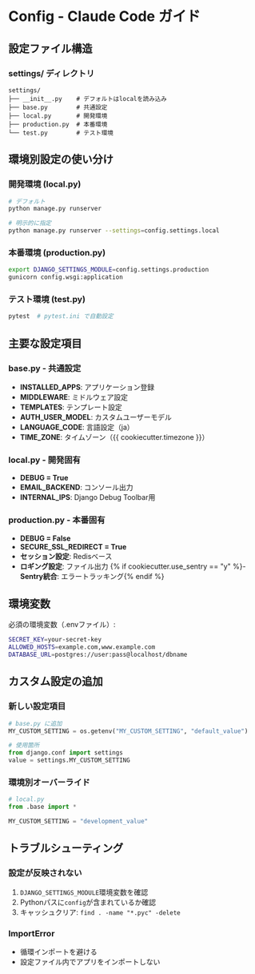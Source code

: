 # Config - Claude Code ガイド

## 設定ファイル構造

### settings/ ディレクトリ
```
settings/
├── __init__.py    # デフォルトはlocalを読み込み
├── base.py        # 共通設定
├── local.py       # 開発環境
├── production.py  # 本番環境
└── test.py        # テスト環境
```

## 環境別設定の使い分け

### 開発環境 (local.py)
```bash
# デフォルト
python manage.py runserver

# 明示的に指定
python manage.py runserver --settings=config.settings.local
```

### 本番環境 (production.py)
```bash
export DJANGO_SETTINGS_MODULE=config.settings.production
gunicorn config.wsgi:application
```

### テスト環境 (test.py)
```bash
pytest  # pytest.ini で自動設定
```

## 主要な設定項目

### base.py - 共通設定
- **INSTALLED_APPS**: アプリケーション登録
- **MIDDLEWARE**: ミドルウェア設定
- **TEMPLATES**: テンプレート設定
- **AUTH_USER_MODEL**: カスタムユーザーモデル
- **LANGUAGE_CODE**: 言語設定（ja）
- **TIME_ZONE**: タイムゾーン（{{ cookiecutter.timezone }}）

### local.py - 開発固有
- **DEBUG = True**
- **EMAIL_BACKEND**: コンソール出力
- **INTERNAL_IPS**: Django Debug Toolbar用

### production.py - 本番固有
- **DEBUG = False**
- **SECURE_SSL_REDIRECT = True**
- **セッション設定**: Redisベース
- **ロギング設定**: ファイル出力
{% if cookiecutter.use_sentry == "y" %}- **Sentry統合**: エラートラッキング{% endif %}

## 環境変数

必須の環境変数（.envファイル）:
```bash
SECRET_KEY=your-secret-key
ALLOWED_HOSTS=example.com,www.example.com
DATABASE_URL=postgres://user:pass@localhost/dbname
```

## カスタム設定の追加

### 新しい設定項目
```python
# base.py に追加
MY_CUSTOM_SETTING = os.getenv("MY_CUSTOM_SETTING", "default_value")

# 使用箇所
from django.conf import settings
value = settings.MY_CUSTOM_SETTING
```

### 環境別オーバーライド
```python
# local.py
from .base import *

MY_CUSTOM_SETTING = "development_value"
```

## トラブルシューティング

### 設定が反映されない
1. `DJANGO_SETTINGS_MODULE`環境変数を確認
2. Pythonパスに`config`が含まれているか確認
3. キャッシュクリア: `find . -name "*.pyc" -delete`

### ImportError
- 循環インポートを避ける
- 設定ファイル内でアプリをインポートしない